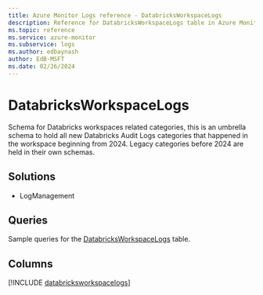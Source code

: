 ```yaml
---
title: Azure Monitor Logs reference - DatabricksWorkspaceLogs
description: Reference for DatabricksWorkspaceLogs table in Azure Monitor Logs.
ms.topic: reference
ms.service: azure-monitor
ms.subservice: logs
ms.author: edbaynash
author: EdB-MSFT
ms.date: 02/26/2024
---
```


# DatabricksWorkspaceLogs

Schema for Databricks workspaces related categories, this is an umbrella schema to hold all new Databricks Audit Logs categories that happened in the workspace beginning from 2024. Legacy categories before 2024 are held in their own schemas.


## Solutions

- LogManagement

## Queries

 Sample queries for the [DatabricksWorkspaceLogs](../queries/databricksworkspacelogs.md) table.


## Columns
  
[!INCLUDE [databricksworkspacelogs](.././tables/includes/databricksworkspacelogs-include.md)]
